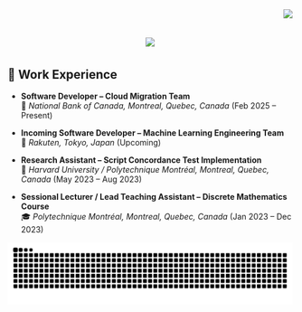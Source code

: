 <img align="right" src="https://visitor-badge.laobi.icu/badge?page_id=jaunewick/jaunewick" />
<h1 align="center">
    <img src="https://readme-typing-svg.herokuapp.com/?font=Righteous&size=35&center=true&vCenter=true&width=500&height=70&duration=4000&lines=Hi+There!+👋;+I'm+Daniel+Giao!;" />
</h1>

## 💼 Work Experience

- **Software Developer – Cloud Migration Team**  
  🏦 *National Bank of Canada, Montreal, Quebec, Canada* (Feb 2025 – Present)

- **Incoming Software Developer – Machine Learning Engineering Team**  
  🎌 *Rakuten, Tokyo, Japan* (Upcoming)

- **Research Assistant – Script Concordance Test Implementation**  
  🔬 *Harvard University / Polytechnique Montréal, Montreal, Quebec, Canada* (May 2023 – Aug 2023)

- **Sessional Lecturer / Lead Teaching Assistant – Discrete Mathematics Course**  
  🎓 *Polytechnique Montréal, Montreal, Quebec, Canada* (Jan 2023 – Dec 2023)

<p align="center">
  <picture>
    <source media="(prefers-color-scheme: dark)" srcset="https://raw.githubusercontent.com/jaunewick/jaunewick/output/github-snake-dark.svg" />
    <source media="(prefers-color-scheme: light)" srcset="https://raw.githubusercontent.com/jaunewick/jaunewick/output/github-snake.svg" />
    <img alt="github-snake" src="https://raw.githubusercontent.com/jaunewick/jaunewick/output/github-snake.svg" />
  </picture>
</p>
